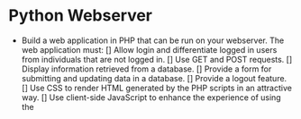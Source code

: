 # Python Webserver
+ Build a web application in PHP that can be run on your webserver. The web application must:
  [] Allow login and differentiate logged in users from individuals that are not logged in.
  [] Use GET and POST requests.
  [] Display information retrieved from a database.
  [] Provide a form for submitting and updating data in a database.
  [] Provide a logout feature.
  [] Use CSS to render HTML generated by the PHP scripts in an attractive way.
  [] Use client-side JavaScript to enhance the experience of using the

